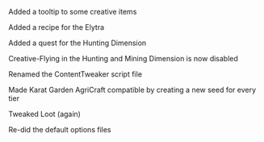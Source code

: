 Added a tooltip to some creative items

Added a recipe for the Elytra

Added a quest for the Hunting Dimension

Creative-Flying in the Hunting and Mining Dimension is now disabled

Renamed the ContentTweaker script file

Made Karat Garden AgriCraft compatible by creating a new seed for every tier

Tweaked Loot (again)

Re-did the default options files
